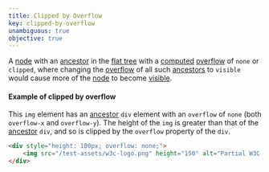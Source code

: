 ```yaml
---
title: Clipped by Overflow
key: clipped-by-overflow
unambiguous: true
objective: true
---
```


A [node][] with an [ancestor][] in the [flat tree][] with a [computed][] [overflow][] of `none` or `clipped`, where
changing the [overflow][] of all such [ancestors][ancestor] to `visible` would cause more of the [node][] to become [visible][].

#### Example of clipped by overflow

This `img` element has an [ancestor][] `div` element with an `overflow` of `none` (both `overflow-x` and `overflow-y`). The height of the `img` is greater than that of the [ancestor][] `div`, and so is clipped by the `overflow` property of the `div`.

```html
<div style="height: 100px; overflow: none;">
	<img src="/test-assets/w3c-logo.png" height="150" alt="Partial W3C Logo" />
</div>
```

[visible]: #visible
[node]: https://dom.spec.whatwg.org/#node 'DOM node, as of 2019/02/14'
[ancestor]: https://dom.spec.whatwg.org/#concept-tree-ancestor 'DOM ancestor, as of 2019/02/14'
[flat tree]: https://drafts.csswg.org/css-scoping/#flat-tree 'CSS draft, flat tree, 2020/02/14'
[computed]: https://www.w3.org/TR/css-cascade-3/#computed-value
[overflow]: https://www.w3.org/TR/CSS22/visufx.html#overflow
